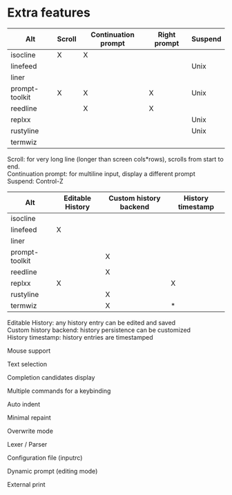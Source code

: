 # Extra features

| Alt            | Scroll | Continuation prompt | Right prompt | Suspend |
| -------------- | ------ | ------------------- | ------------ | ------- |
| isocline       | X      | X                   |              |         |
| linefeed       |        |                     |              | Unix    |
| liner          |        |                     |              |         |
| prompt-toolkit | X      | X                   | X            | Unix    |
| reedline       |        | X                   | X            |         |
| replxx         |        |                     |              | Unix    |
| rustyline      |        |                     |              | Unix    |
| termwiz        |        |                     |              |         |

Scroll: for very long line (longer than screen cols\*rows), scrolls from start to end.\
Continuation prompt: for multiline input, display a different prompt\
Suspend: Control-Z

| Alt            | Editable History | Custom history backend | History timestamp |
| -------------- | ---------------- | ---------------------- | ----------------- |
| isocline       |                  |                        |                   |
| linefeed       | X                |                        |                   |
| liner          |                  |                        |                   |
| prompt-toolkit |                  | X                      |                   |
| reedline       |                  | X                      |                   |
| replxx         | X                |                        | X                 |
| rustyline      |                  | X                      |                   |
| termwiz        |                  | X                      | \*                |

Editable History: any history entry can be edited and saved\
Custom history backend: history persistence can be customized\
History timestamp: history entries are timestamped

Mouse support

Text selection

Completion candidates display

Multiple commands for a keybinding

Auto indent

Minimal repaint

Overwrite mode

Lexer / Parser

Configuration file (inputrc)

Dynamic prompt (editing mode)

External print
